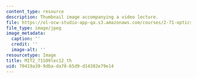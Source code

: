 ```yaml
---
content_type: resource
description: Thumbnail image accompanying a video lecture.
file: https://ol-ocw-studio-app-qa.s3.amazonaws.com/courses/2-71-optics-spring-2009/70419a399dbada7065d9d14302e79e14_MIT2_71S09lec12_th.jpg
file_type: image/jpeg
image_metadata:
  caption: ''
  credit: ''
  image-alt: ''
resourcetype: Image
title: MIT2_71S09lec12_th
uid: 70419a39-9dba-da70-65d9-d14302e79e14
---
```

